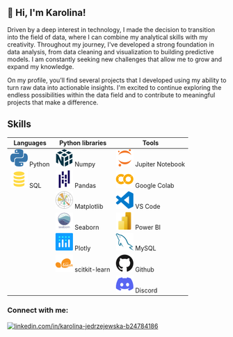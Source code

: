 ## 👋 **Hi, I'm Karolina!**

Driven by a deep interest in technology, I made the decision to transition into the field of data, where I can combine my analytical skills with my creativity. Throughout my journey, I've developed a strong foundation in data analysis, from data cleaning and visualization to building predictive models. I am constantly seeking new challenges that allow me to grow and expand my knowledge.

On my profile, you’ll find several projects that I developed using my ability to turn raw data into actionable insights. I'm excited to continue exploring the endless possibilities within the data field and to contribute to meaningful projects that make a difference.

## Skills

| Languages | Python libraries  | Tools |
|-----------|------------------|--------|
| ![Python](images/python-color.svg) Python | ![Numpy](images/numpy-color.svg) Numpy | ![jupiter](images/jupyter-color.svg) Jupiter Notebook |
| ![SQL](images/iloveimg-resized/sql-svgrepo-com.svg) SQL | ![Pandas](images/pandas-color.svg) Pandas | ![colab](images/googlecolab-color.svg) Google Colab |
| | ![Matplotlib](images/iloveimg-resized/Matplotlib_icon.svg) Matplotlib | ![vscode](images/visualstudiocode-color.svg) VS Code |
| | ![Seaborn](images/iloveimg-resized/logo-tall-lightbg.svg) Seaborn | ![Power BI](images/iloveimg-resized/power-bi-icon.svg) Power BI |
| | ![Plotly](images/iloveimg-resized/plotly-icon.svg) Plotly | ![MySQL](images/iloveimg-resized/mysql-icon.svg) MySQL |
| | ![scikit-learn](images/scikitlearn-color.svg) scitkit-learn |  ![github](images/github-color.svg) Github |
| | | ![discord](images/discord-color.svg) Discord  |

 
<h3 align="left">Connect with me:</h3>
<p align="left">
<a href="https://linkedin.com/in/linkedin.com/in/karolina-jedrzejewska-b24784186" target="blank"><img align="center" src="https://raw.githubusercontent.com/rahuldkjain/github-profile-readme-generator/master/src/images/icons/Social/linked-in-alt.svg" alt="linkedin.com/in/karolina-jedrzejewska-b24784186" height="30" width="40" /></a>
</p>
